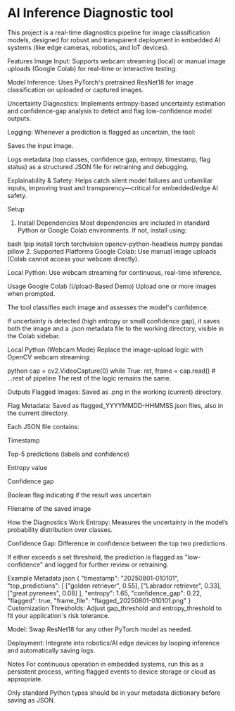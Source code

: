 # AI Inference Diagnostic tool

This project is a real-time diagnostics pipeline for image classification models, designed for robust and transparent deployment in embedded AI systems (like edge cameras, robotics, and IoT devices).

Features
Image Input:
Supports webcam streaming (local) or manual image uploads (Google Colab) for real-time or interactive testing.

Model Inference:
Uses PyTorch's pretrained ResNet18 for image classification on uploaded or captured images.

Uncertainty Diagnostics:
Implements entropy-based uncertainty estimation and confidence-gap analysis to detect and flag low-confidence model outputs.

Logging:
Whenever a prediction is flagged as uncertain, the tool:

Saves the input image.

Logs metadata (top classes, confidence gap, entropy, timestamp, flag status) as a structured JSON file for retraining and debugging.

Explainability & Safety:
Helps catch silent model failures and unfamiliar inputs, improving trust and transparency—critical for embedded/edge AI safety.

Setup
1. Install Dependencies
Most dependencies are included in standard Python or Google Colab environments. If not, install using:

bash
!pip install torch torchvision opencv-python-headless numpy pandas pillow
2. Supported Platforms
Google Colab:
Use manual image uploads (Colab cannot access your webcam directly).

Local Python:
Use webcam streaming for continuous, real-time inference.

Usage
Google Colab (Upload-Based Demo)
Upload one or more images when prompted.

The tool classifies each image and assesses the model's confidence.

If uncertainty is detected (high entropy or small confidence gap), it saves both the image and a .json metadata file to the working directory, visible in the Colab sidebar.

Local Python (Webcam Mode)
Replace the image-upload logic with OpenCV webcam streaming:

python
cap = cv2.VideoCapture(0)
while True:
    ret, frame = cap.read()
    # ...rest of pipeline
The rest of the logic remains the same.

Outputs
Flagged Images: Saved as .png in the working (current) directory.

Flag Metadata: Saved as flagged_YYYYMMDD-HHMMSS.json files, also in the current directory.

Each JSON file contains:

Timestamp

Top-5 predictions (labels and confidence)

Entropy value

Confidence gap

Boolean flag indicating if the result was uncertain

Filename of the saved image

How the Diagnostics Work
Entropy: Measures the uncertainty in the model’s probability distribution over classes.

Confidence Gap: Difference in confidence between the top two predictions.

If either exceeds a set threshold, the prediction is flagged as "low-confidence" and logged for further review or retraining.

Example Metadata
json
{
  "timestamp": "20250801-010101",
  "top_predictions": [
    ["golden retriever", 0.55],
    ["Labrador retriever", 0.33],
    ["great pyrenees", 0.08]
  ],
  "entropy": 1.65,
  "confidence_gap": 0.22,
  "flagged": true,
  "frame_file": "flagged_20250801-010101.png"
}
Customization
Thresholds: Adjust gap_threshold and entropy_threshold to fit your application's risk tolerance.

Model: Swap ResNet18 for any other PyTorch model as needed.

Deployment: Integrate into robotics/AI edge devices by looping inference and automatically saving logs.

Notes
For continuous operation in embedded systems, run this as a persistent process, writing flagged events to device storage or cloud as appropriate.

Only standard Python types should be in your metadata dictionary before saving as JSON.
